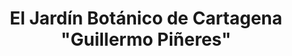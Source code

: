 ---
layout: home
klass: compositionBlocks
title: El Jardín Botánico de Cartagena "Guillermo Piñeres"
description:   
background:  /assets/images/Picture1-JBGP.jpeg
height: 80hv
navbar:
    color: white
    hasWhiteText: false
    floating: true
composition:
  - type: heroImage
  - type: split
    data: es.The-Garden.TheGarden
  - type: split
    data: es.The-Garden.Mission
  - type: split
    data: es.The-Garden.polarBear
permalink: /es/the-garden
lang: es
---